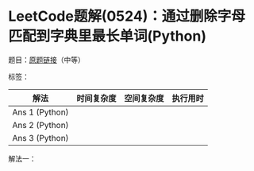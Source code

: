 # LeetCode题解(0524)：通过删除字母匹配到字典里最长单词(Python)

题目：[原题链接](https://leetcode-cn.com/problems/longest-word-in-dictionary-through-deleting/)（中等）

标签：

| 解法           | 时间复杂度 | 空间复杂度 | 执行用时 |
| -------------- | ---------- | ---------- | -------- |
| Ans 1 (Python) |            |            |          |
| Ans 2 (Python) |            |            |          |
| Ans 3 (Python) |            |            |          |

解法一：

